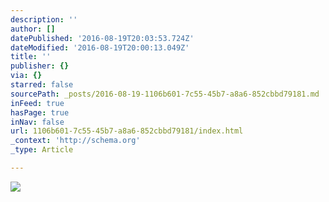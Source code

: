 ```yaml
---
description: ''
author: []
datePublished: '2016-08-19T20:03:53.724Z'
dateModified: '2016-08-19T20:00:13.049Z'
title: ''
publisher: {}
via: {}
starred: false
sourcePath: _posts/2016-08-19-1106b601-7c55-45b7-a8a6-852cbbd79181.md
inFeed: true
hasPage: true
inNav: false
url: 1106b601-7c55-45b7-a8a6-852cbbd79181/index.html
_context: 'http://schema.org'
_type: Article

---
```

![](https://the-grid-user-content.s3-us-west-2.amazonaws.com/4f275b26-f527-4108-8e15-49f010e2df54.jpg)